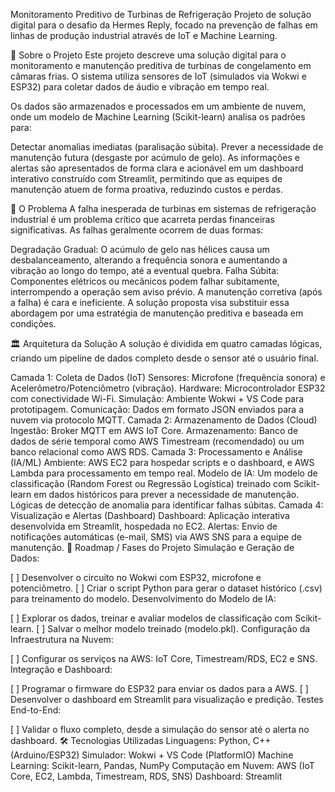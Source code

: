 Monitoramento Preditivo de Turbinas de Refrigeração
Projeto de solução digital para o desafio da Hermes Reply, focado na prevenção de falhas em linhas de produção industrial através de IoT e Machine Learning.

📖 Sobre o Projeto
Este projeto descreve uma solução digital para o monitoramento e manutenção preditiva de turbinas de congelamento em câmaras frias. O sistema utiliza sensores de IoT (simulados via Wokwi e ESP32) para coletar dados de áudio e vibração em tempo real.

Os dados são armazenados e processados em um ambiente de nuvem, onde um modelo de Machine Learning (Scikit-learn) analisa os padrões para:

Detectar anomalias imediatas (paralisação súbita).
Prever a necessidade de manutenção futura (desgaste por acúmulo de gelo).
As informações e alertas são apresentados de forma clara e acionável em um dashboard interativo construído com Streamlit, permitindo que as equipes de manutenção atuem de forma proativa, reduzindo custos e perdas.

🎯 O Problema
A falha inesperada de turbinas em sistemas de refrigeração industrial é um problema crítico que acarreta perdas financeiras significativas. As falhas geralmente ocorrem de duas formas:

Degradação Gradual: O acúmulo de gelo nas hélices causa um desbalanceamento, alterando a frequência sonora e aumentando a vibração ao longo do tempo, até a eventual quebra.
Falha Súbita: Componentes elétricos ou mecânicos podem falhar subitamente, interrompendo a operação sem aviso prévio.
A manutenção corretiva (após a falha) é cara e ineficiente. A solução proposta visa substituir essa abordagem por uma estratégia de manutenção preditiva e baseada em condições.

🏛️ Arquitetura da Solução
A solução é dividida em quatro camadas lógicas, criando um pipeline de dados completo desde o sensor até o usuário final.

Camada 1: Coleta de Dados (IoT)
Sensores: Microfone (frequência sonora) e Acelerômetro/Potenciômetro (vibração).
Hardware: Microcontrolador ESP32 com conectividade Wi-Fi.
Simulação: Ambiente Wokwi + VS Code para prototipagem.
Comunicação: Dados em formato JSON enviados para a nuvem via protocolo MQTT.
Camada 2: Armazenamento de Dados (Cloud)
Ingestão: Broker MQTT em AWS IoT Core.
Armazenamento: Banco de dados de série temporal como AWS Timestream (recomendado) ou um banco relacional como AWS RDS.
Camada 3: Processamento e Análise (IA/ML)
Ambiente: AWS EC2 para hospedar scripts e o dashboard, e AWS Lambda para processamento em tempo real.
Modelo de IA:
Um modelo de classificação (Random Forest ou Regressão Logística) treinado com Scikit-learn em dados históricos para prever a necessidade de manutenção.
Lógicas de detecção de anomalia para identificar falhas súbitas.
Camada 4: Visualização e Alertas (Dashboard)
Dashboard: Aplicação interativa desenvolvida em Streamlit, hospedada no EC2.
Alertas: Envio de notificações automáticas (e-mail, SMS) via AWS SNS para a equipe de manutenção.
🚀 Roadmap / Fases do Projeto
Simulação e Geração de Dados:

[ ] Desenvolver o circuito no Wokwi com ESP32, microfone e potenciômetro.
[ ] Criar o script Python para gerar o dataset histórico (.csv) para treinamento do modelo.
Desenvolvimento do Modelo de IA:

[ ] Explorar os dados, treinar e avaliar modelos de classificação com Scikit-learn.
[ ] Salvar o melhor modelo treinado (modelo.pkl).
Configuração da Infraestrutura na Nuvem:

[ ] Configurar os serviços na AWS: IoT Core, Timestream/RDS, EC2 e SNS.
Integração e Dashboard:

[ ] Programar o firmware do ESP32 para enviar os dados para a AWS.
[ ] Desenvolver o dashboard em Streamlit para visualização e predição.
Testes End-to-End:

[ ] Validar o fluxo completo, desde a simulação do sensor até o alerta no dashboard.
🛠️ Tecnologias Utilizadas
Linguagens: Python, C++ (Arduino/ESP32)
Simulador: Wokwi + VS Code (PlatformIO)
Machine Learning: Scikit-learn, Pandas, NumPy
Computação em Nuvem: AWS (IoT Core, EC2, Lambda, Timestream, RDS, SNS)
Dashboard: Streamlit
